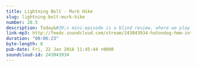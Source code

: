```yaml
---
title: Lightning Bolt - Murk Hike
slug: lightning-bolt-murk-hike
number: 28.5
description: Today&#39;s mini-episode is a blind review, where we play songs that each other have never heard. We review the song and try guess if it&#39;s a song the host likes, today Martin is exposed the the band Lightning Bolt via their song Murk Hike.
link-mp3: http://feeds.soundcloud.com/stream/243043934-hatondog-hmm-interesting-choice-ep285-lightning-bolt-murk-hike.mp3
duration: "00:06:23"
byte-length: 0
pub-date: Fri, 22 Jan 2016 11:45:44 +0000
soundcloud-id: 243043934
---
```

